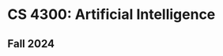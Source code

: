CS 4300: Artificial Intelligence
===============================================

Fall 2024
-----------


